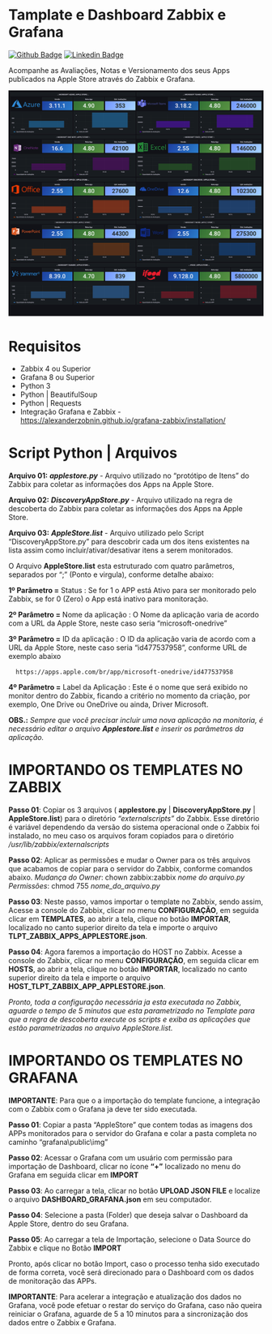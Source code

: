 # Tamplate e Dashboard Zabbix e Grafana

[![Github Badge](https://img.shields.io/badge/-Github-000?style=flat-square&logo=Github&logoColor=white&link=https://github.com/JeffersonARuiz)](https://github.com/JeffersonARuiz) [![Linkedin Badge](https://img.shields.io/badge/-LinkedIn-blue?style=flat-square&logo=Linkedin&logoColor=white&link=https://br.linkedin.com/in/jeffersonruizalvarezruiz)](https://br.linkedin.com/in/jeffersonruizalvarezruiz)

Acompanhe as Avaliações, Notas e Versionamento dos seus Apps publicados na Apple Store através do Zabbix e Grafana.

<img src="https://github.com/JeffersonARuiz/Zabbix_Grafana_AppleStore/blob/main/Dashboard.png" />

# Requisitos

  - Zabbix 4 ou Superior
  - Grafana 8 ou Superior
  - Python 3
  - Python | BeautifulSoup
  - Python | Requests
  - Integração Grafana e Zabbix - https://alexanderzobnin.github.io/grafana-zabbix/installation/ 

# Script Python | Arquivos

<strong>Arquivo 01:</strong> <i><b>applestore.py</b></i> - Arquivo utilizado no “protótipo de Itens” do Zabbix para coletar as informações dos Apps na Apple Store.

<strong>Arquivo 02:</strong> <i><b>DiscoveryAppStore.py</b></i> - Arquivo utilizado na regra de descoberta do Zabbix para coletar as informações dos Apps na Apple Store.

<strong>Arquivo 03:</strong> <i><b>AppleStore.list</b></i> - Arquivo utilizado pelo Script “DiscoveryAppStore.py” para descobrir cada um dos itens existentes na lista assim como incluir/ativar/desativar itens a serem monitorados.

O Arquivo <b>AppleStore.list</b> esta estruturado com quatro parâmetros, separados por  “;” (Ponto e virgula), conforme detalhe abaixo:

<b>1º Parâmetro =</b> Status : Se for 1 o APP está Ativo para ser monitorado pelo Zabbix, se for 0 (Zero) o App está inativo para monitoração.

<b>2º Parâmetro =</b> Nome da aplicação : O Nome da aplicação varia de acordo com a URL da Apple Store, neste caso seria “microsoft-onedrive”

<b>3º Parâmetro =</b> ID da aplicação :  O ID da aplicação varia de acordo com a URL da Apple Store, neste caso seria “id477537958”, conforme URL de exemplo abaixo

      https://apps.apple.com/br/app/microsoft-onedrive/id477537958 

**4º Parâmetro =** Label da Aplicação : Este é o nome que será exibido no monitor dentro do Zabbix, ficando a critério no momento da criação, por exemplo, One Drive ou OneDrive ou ainda, Driver Microsoft.
  
  **OBS.:**  *Sempre que você precisar incluir uma nova aplicação na monitoria, é necessário editar o arquivo **Applestore.list** e inserir os parâmetros da aplicação.*
  
  
# IMPORTANDO OS TEMPLATES NO ZABBIX

**Passo 01**: Copiar os 3 arquivos ( **applestore.py** | **DiscoveryAppStore.py** | **AppleStore.list**) para o diretório *“externalscripts”* do Zabbix. Esse diretório é variável dependendo da versão do sistema operacional onde o Zabbix foi instalado, no meu caso os arquivos foram copiados para o diretório */usr/lib/zabbix/externalscripts*

**Passo 02**: Aplicar as permissões e mudar o Owner para os três arquivos que acabamos de copiar para o servidor do Zabbix, conforme comandos abaixo.
			*Mudança do Owner*:  chown zabbix:zabbix *nome do arquivo.py*
			*Permissões*: chmod 755 *nome_do_arquivo.py*

**Passo 03**: Neste passo, vamos importar o template no Zabbix, sendo assim, Acesse  a console do Zabbix, clicar no menu **CONFIGURAÇÃO**, em seguida clicar em **TEMPLATES**, ao abrir a tela, clique no botão **IMPORTAR**, localizado no canto superior direito da tela e importe o arquivo **TLPT_ZABBIX_APPS_APPLESTORE.json**.

**Passo 04**: Agora faremos a importação do HOST no Zabbix. Acesse  a console do Zabbix, clicar no menu  **CONFIGURAÇÃO**, em seguida clicar em **HOSTS**, ao abrir a tela, clique no botão **IMPORTAR**, localizado no canto superior direito da tela  e importe o arquivo **HOST_TLPT_ZABBIX_APP_APPLESTORE.json**.

*Pronto, toda a configuração necessária ja esta executada no Zabbix, aguarde o tempo de 5 minutos que esta parametrizado no Template para que a regra de descoberta execute os scripts e exiba as aplicações que estão parametrizadas no arquivo AppleStore.list.*

# IMPORTANDO OS TEMPLATES NO GRAFANA

  **IMPORTANTE**:  Para que o a importação do template funcione, a integração com o Zabbix com o Grafana ja deve ter sido executada. 


  **Passo 01**: Copiar a pasta “AppleStore” que contem todas as imagens dos APPs monitorados para o servidor do Grafana e colar a pasta completa no caminho “grafana\public\img”

  **Passo 02**: Acessar o Grafana com um usuário com permissão para importação de Dashboard, clicar no ícone **“+”** localizado no menu do Grafana em seguida clicar em **IMPORT** 

  **Passo 03**: Ao carregar a tela, clicar no botão **UPLOAD JSON FILE** e localize o arquivo **DASHBOARD_GRAFANA.json** em seu computador.

  **Passo 04**: Selecione a pasta (Folder) que deseja salvar o Dashboard da Apple Store, dentro do seu Grafana.

  **Passo 05**: Ao carregar a tela de Importação, selecione o Data Source do Zabbix e clique no Botão **IMPORT**
          
  Pronto, após clicar no botão Import, caso o processo tenha sido executado de forma correta, você será direcionado para o Dashboard com os dados de monitoração das APPs.
  
  **IMPORTANTE**: Para acelerar a integração e atualização dos dados no Grafana, você pode efetuar o restar do serviço do Grafana, caso não queira reiniciar o Grafana, aguarde de 5 a 10 minutos para a sincronização dos dados entre o Zabbix e Grafana.

